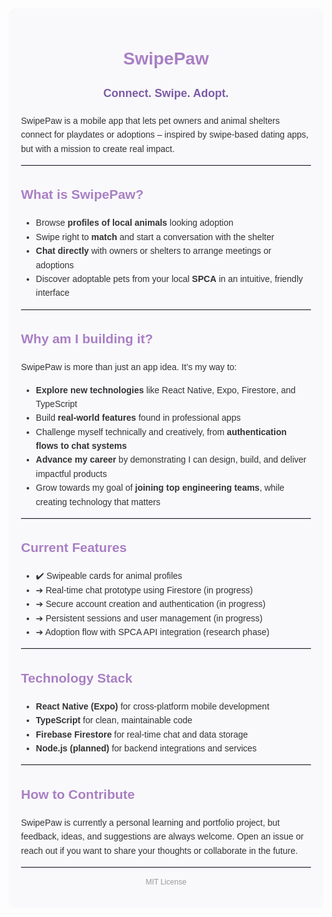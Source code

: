 <div style="background:#f9f9fb; padding:20px; border-radius:12px; font-family:sans-serif; color:#333; line-height:1.6;">

<h1 style="color:#a97fc4; text-align:center; margin-bottom:10px;">SwipePaw</h1>

<p style="text-align:center; font-size:18px; color:#7d5ba6;"><strong>Connect. Swipe. Adopt.</strong></p>

<p>SwipePaw is a mobile app that lets pet owners and animal shelters connect for playdates or adoptions – inspired by swipe-based dating apps, but with a mission to create real impact. </p>

<hr style="border:none; border-top:1px solid #e0dff1;">

<h2 style="color:#a97fc4;">What is SwipePaw?</h2>

<ul>
  <li>Browse <strong>profiles of local animals</strong> looking adoption</li>
  <li>Swipe right to <strong>match</strong> and start a conversation with the shelter</li>
  <li><strong>Chat directly</strong> with owners or shelters to arrange meetings or adoptions</li>
  <li>Discover adoptable pets from your local <strong>SPCA</strong> in an intuitive, friendly interface</li>
</ul>

<hr style="border:none; border-top:1px solid #e0dff1;">

<h2 style="color:#a97fc4;">Why am I building it?</h2>

<p>SwipePaw is more than just an app idea. It’s my way to:</p>

<ul>
  <li><strong>Explore new technologies</strong> like React Native, Expo, Firestore, and TypeScript</li>
  <li>Build <strong>real-world features</strong> found in professional apps</li>
  <li>Challenge myself technically and creatively, from <strong>authentication flows to chat systems</strong></li>
  <li><strong>Advance my career</strong> by demonstrating I can design, build, and deliver impactful products</li>
  <li>Grow towards my goal of <strong>joining top engineering teams</strong>, while creating technology that matters</li>
</ul>

<hr style="border:none; border-top:1px solid #e0dff1;">

<h2 style="color:#a97fc4;">Current Features</h2>

<ul>
  <li>✔️ Swipeable cards for animal profiles</li>
  <li>➔ Real-time chat prototype using Firestore (in progress)</li>
  <li>➔ Secure account creation and authentication (in progress)</li>
  <li>➔ Persistent sessions and user management (in progress)</li>
  <li>➔ Adoption flow with SPCA API integration (research phase)</li>
</ul>

<hr style="border:none; border-top:1px solid #e0dff1;">

<h2 style="color:#a97fc4;">Technology Stack</h2>

<ul>
  <li><strong>React Native (Expo)</strong> for cross-platform mobile development</li>
  <li><strong>TypeScript</strong> for clean, maintainable code</li>
  <li><strong>Firebase Firestore</strong> for real-time chat and data storage</li>
  <li><strong>Node.js (planned)</strong> for backend integrations and services</li>
</ul>

<hr style="border:none; border-top:1px solid #e0dff1;">

<h2 style="color:#a97fc4;">How to Contribute</h2>

<p>SwipePaw is currently a personal learning and portfolio project, but feedback, ideas, and suggestions are always welcome. Open an issue or reach out if you want to share your thoughts or collaborate in the future.</p>

<hr style="border:none; border-top:1px solid #e0dff1;">

<p style="font-size:12px; text-align:center; color:#999;">MIT License</p>

</div>
